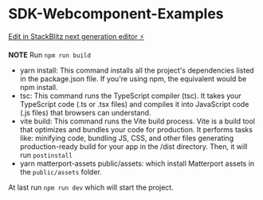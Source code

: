 # SDK-Webcomponent-Examples

[Edit in StackBlitz next generation editor ⚡️](https://stackblitz.com/~/github.com/hyk-matterport/web-component-examples)

**NOTE** 
Run `npm run build`
- yarn install: This command installs all the project's dependencies listed in the package.json file. If you're using npm, the equivalent would be npm install. 
- tsc: This command runs the TypeScript compiler (tsc). It takes your TypeScript code (.ts or .tsx files) and compiles it into JavaScript code (.js files) that browsers can understand.
- vite build: This command runs the Vite build process. Vite is a build tool that optimizes and bundles your code for production. It performs tasks like: minifying code, bundling JS, CSS, and other files generating production-ready build for your app in the /dist directory.
Then, it will run `postinstall`
- yarn matterport-assets public/assets: which install Matterport assets in the `public/assets` folder.

At last run `npm run dev` which will start the project.
